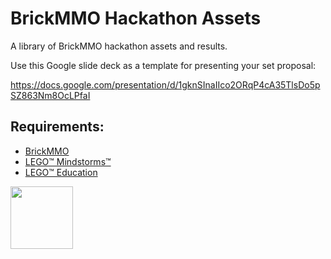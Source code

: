 # BrickMMO Hackathon Assets

A library of BrickMMO hackathon assets and results. 

Use this Google slide deck as a template for presenting your set proposal:

https://docs.google.com/presentation/d/1gknSInaIIco2ORqP4cA35TlsDo5pSZ863Nm8OcLPfaI

## Requirements:

* [BrickMMO](https://brickmmo.com/)
* [LEGO™ Mindstorms™](https://www.lego.com/en-ca/categories/coding-for-kids)
* [LEGO™ Education](https://education.lego.com/en-us/)

<a href="https://codeadam.ca">
<img src="https://codeadam.ca/images/code-block.png" width="100">
</a>
